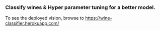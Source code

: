 ### Classify wines & Hyper parameter tuning for a better model.

To see the deployed vision, browse to https://wine-classifier.herokuapp.com/
